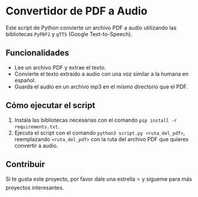 # Convertidor de PDF a Audio

Este script de Python convierte un archivo PDF a audio utilizando las bibliotecas `PyPDF2` y `gTTS` (Google Text-to-Speech).

## Funcionalidades

- Lee un archivo PDF y extrae el texto.
- Convierte el texto extraído a audio con una voz similar a la humana en español.
- Guarda el audio en un archivo mp3 en el mismo directorio que el PDF.

## Cómo ejecutar el script

1. Instala las bibliotecas necesarias con el comando `pip install -r requirements.txt`.
2. Ejecuta el script con el comando `python3 script.py <ruta_del_pdf>`, reemplazando `<ruta_del_pdf>` con la ruta del archivo PDF que quieres convertir a audio.

## Contribuir

Si te gusta este proyecto, por favor dale una estrella ⭐ y sígueme para más proyectos interesantes.
